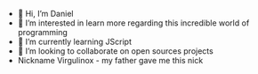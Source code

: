 - 👋 Hi, I’m Daniel
- 👀 I’m interested in learn more regarding this incredible world of programming 
- 🌱 I’m currently learning JScript
- 💞️ I’m looking to collaborate on open sources projects
- Nickname Virgulinox - my father gave me this nick 

<!---
Virgulinox/Virgulinox is a ✨ special ✨ repository because its `README.md` (this file) appears on your GitHub profile.
You can click the Preview link to take a look at your changes.
--->
